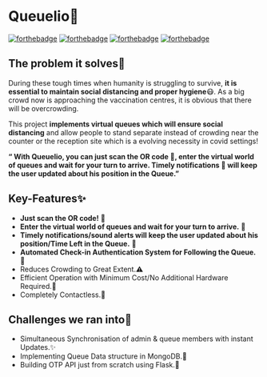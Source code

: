 # Queuelio👥

[![forthebadge](https://forthebadge.com/images/badges/built-with-love.svg)](https://forthebadge.com) [![forthebadge](https://forthebadge.com/images/badges/made-with-javascript.svg)](https://forthebadge.com) [![forthebadge](https://forthebadge.com/images/badges/made-with-python.svg)](https://forthebadge.com) [![forthebadge](https://forthebadge.com/images/badges/powered-by-coffee.svg)](https://forthebadge.com)

## The problem it solves🎯
During these tough times when humanity is struggling to survive, **it is essential to maintain social distancing and proper hygiene**😷. As a big crowd now is approaching the vaccination centres, it is obvious that there will be overcrowding.

This project **implements virtual queues which will ensure social distancing** and allow people to stand separate instead of crowding near the counter or the reception site which is a evolving necessity in covid settings!

**“ With Queuelio, you can just scan the OR code 📱, enter the virtual world of queues and wait for your turn to arrive. Timely notifications 🔔 will keep the user updated about his position in the Queue.”**

## Key-Features✨
- **Just scan the OR code!** 📱
- **Enter the virtual world of queues and wait for your turn to arrive.** 👥
- **Timely notifications/sound alerts will keep the user updated about his position/Time Left in the Queue.** 🔔
- **Automated Check-in Authentication System for Following the Queue.** 🔐
- Reduces Crowding to Great Extent.⚠️
- Efficient Operation with Minimum Cost/No Additional Hardware Required.💸
- Completely Contactless.🙏

## Challenges we ran into🚧
- Simultaneous Synchronisation of admin & queue members with instant Updates.✨
- Implementing Queue Data structure in MongoDB.📃
- Building OTP API just from scratch using Flask.📝
